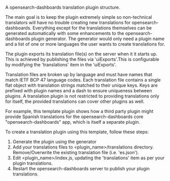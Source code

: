 A opensearch-dashboards translation plugin structure.

The main goal is to keep the plugin extremely simple so non-technical translators will have no trouble
creating new translations for opensearch-dashboards. Everything except for the translations themselves can be generated
automatically with some enhancements to the opensearch-dashboards plugin generator. The generator would only need a
plugin name and a list of one or more languages the user wants to create translations for.

The plugin exports its translation file(s) on the server when it it starts up. This is achieved by publishing the files
via 'uiExports'.This is configurable by modifying the 'translations' item in the 'uiExports'.

Translation files are broken up by language and must have names that match IETF BCP 47 language codes.
Each translation file contains a single flat object with translation strings matched to their unique keys. Keys are
prefixed with plugin names and a dash to ensure uniqueness between plugins. A translation plugin is not restricted to
providing translations only for itself, the provided translations can cover other plugins as well.

For example, this template plugin shows how a third party plugin might provide Spanish translations for the opensearch-dashboards core "opensearch-dashboards" app, which is itself a separate plugin.

To create a translation plugin using this template, follow these steps:
  1. Generate the plugin using the generator
  2. Add your translations files to <plugin_name>/translations directory. Remove/Overwrite the existing translation file (i.e. 'es.json').
  3. Edit <plugin_name>/index.js, updating the 'translations' item as per your plugin translations.
  4. Restart the opensearch-dashboards server to publish your plugin translations.
